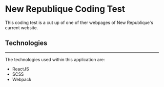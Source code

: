 # New Republique Coding Test

This coding test is a cut up of one of ther webpages of New Republique's current website.

## Technologies

---
The technologies used within this application are:

* ReactJS
* SCSS
* Webpack
